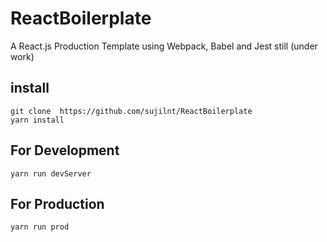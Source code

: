 # ReactBoilerplate
A React.js Production Template using Webpack, Babel and Jest still (under work)

## install
`git clone  https://github.com/sujilnt/ReactBoilerplate`  <br/>
`yarn install`

## For Development
`yarn run devServer`

## For Production 
`yarn run prod `
